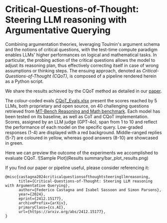 # Critical-Questions-of-Thought: Steering LLM reasoning with Argumentative Querying

Combining argumentation theories, leveraging Toulmin's argument schema and the notions of critical questions, with the test-time compute paradigm enables LLMs' higher performances on logical and mathematical tasks. In particular, the probing action of the critical questions allows the model to adjust its reasoning plan, thus effectively correcting itself in case of wrong assumptions or thinking steps. The ensuing approach, denoted as _Critical-Questions-of-Thought (CQoT)_, is composed of a pipeline rendered herein as a Python script.  



We share the results achieved by the CQoT method as detailed in our [paper](https://arxiv.org/abs/2412.15177).

The colour-coded evals [CQoT_Evals.xlsx](CQoT_Evals.xlsx) present the scores reached by 5 LLMs, both proprietary and open source, on 40 challenging questions retrieved from [MT-Bench Reasoning and Math benchmark](https://huggingface.co/datasets/HuggingFaceH4/mt_bench_prompts). Each model has been tested on its baseline, as well as CoT and CQoT implementation. Scores, assigned by an LLM judge (GPT-4o), span from 1 to 10 and reflect the performance of each model on the specific query. Low-graded responses (1-4) are displayed with a red background. Middle-ranged replies (5-7) are coloured in yellow, whereas good answers (8-10) are showcased in green.


Here we can preview the outcome of the experiments we accomplished to evaluate CQoT. ![Sample Plot](Results summary/bar_plot_results.png)


If you find our paper or pipeline useful, please consider referencing it:
```
@misc{castagna2024criticalquestionsofthoughtsteeringllmreasoning,
      title={Critical-Questions-of-Thought: Steering LLM reasoning with Argumentative Querying}, 
      author={Federico Castagna and Isabel Sassoon and Simon Parsons},
      year={2024},
      eprint={2412.15177},
      archivePrefix={arXiv},
      primaryClass={cs.AI},
      url={https://arxiv.org/abs/2412.15177}, 
}
